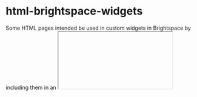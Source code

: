 # html-brightspace-widgets

Some HTML pages intended be used in custom widgets in Brightspace by including them in an <iframe> tag. All files must be deployed to the site in question to not run into cross-origin issues.

The pages are designed to be self-contained with everything in the single HTML page for ease of deployment. This could make code management in the long term more difficult, but at this time each file is pretty basic and it should not be much of a problem and if it becomes a problem it can be addressed at that time.

## Widgets

### d2llabs-carousel.html
This widget reads the titles and descriptions for the topics in a given content module and displays the as a set of panes that are automatically cycled. Uses the `/d2l/api/le/1.25/${orgUnitId}/content/modules/${moduleId}/structure/` API method.

 - Query String Parameters
 -- *ou* - integer value of the org unit where the content exists, use {orgUnitId} for current org unit.
 -- *moduleId* - integer value of the parent content module containing the topics to display.

### d2llabs-newsFeed.html
This widget displays a simple feed-style view of announcements for a given org unit. Uses the `/d2l/api/le/1.25/${orgUnitId}/news/?since={$sinceParam}` API method. Looks for images in each announcement and displays the first image in the body to the left side of the announcement title.

- Query String Parameters
 -- *ou* - integer value of the org unit where the content exists, use {orgUnitId} for current org unit.
 -- *limit* - (optional) integer value for the number of announcements to display. Defaults to 5.
 -- *sinceDays* - (optional) integer value of days to which to limit announcments. Defaults to 365.
 -- *summaryLimit* - (optional) integer number of characters to show of announcement text as a summary. Defaults to 100.
 -- *showTags* - (optional) binary flag to determine if tags should be display (set to 0 to disable). Defaults to 1 (tags shown)

### d2llabs-projectList.html
This widget reads the titles and descriptions for the topics in a given content module and displays the as a grid that is 3 columns wide. Uses the `/d2l/api/le/1.25/${orgUnitId}/content/modules/${moduleId}/structure/` API method. Looks for the first image in the topic description and uses that as part of the display for that topic.

- Query String Parameters
 -- *ou* - integer value of the org unit where the content exists, use {orgUnitId} for current org unit
 -- *moduleId* - integer value of the parent content module containing the topics to display
